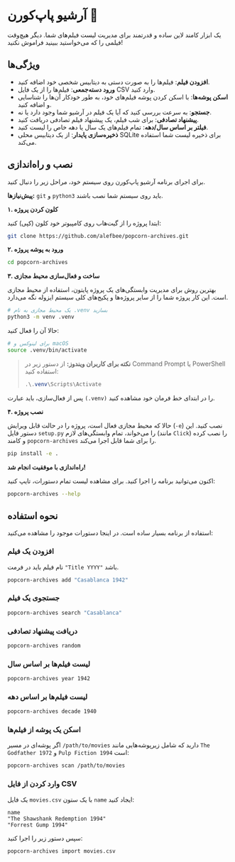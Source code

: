 # آرشیو پاپ‌کورن 🍿

یک ابزار کامند لاین ساده و قدرتمند برای مدیریت لیست فیلم‌های شما. دیگر هیچ‌وقت فیلمی را که می‌خواستید ببینید فراموش نکنید!

## ویژگی‌ها

-   **افزودن فیلم**: فیلم‌ها را به صورت دستی به دیتابیس شخصی خود اضافه کنید.
-   **ورود دسته‌جمعی**: فیلم‌ها را از یک فایل CSV وارد کنید.
-   **اسکن پوشه‌ها**: با اسکن کردن پوشه فیلم‌های خود، به طور خودکار آن‌ها را شناسایی و اضافه کنید.
-   **جستجو**: به سرعت بررسی کنید که آیا یک فیلم در آرشیو شما وجود دارد یا نه.
-   **پیشنهاد تصادفی**: برای شب فیلم، یک پیشنهاد فیلم تصادفی دریافت کنید.
-   **فیلتر بر اساس سال/دهه**: تمام فیلم‌های یک سال یا دهه خاص را لیست کنید.
-   **ذخیره‌سازی پایدار**: از یک دیتابیس محلی SQLite برای ذخیره لیست شما استفاده می‌کند.

## نصب و راه‌اندازی

برای اجرای برنامه آرشیو پاپ‌کورن روی سیستم خود، مراحل زیر را دنبال کنید.

**پیش‌نیازها:** `git` و `python3` باید روی سیستم شما نصب باشند.

**۱. کلون کردن پروژه**

ابتدا پروژه را از گیت‌هاب روی کامپیوتر خود کلون (کپی) کنید:

```bash
git clone https://github.com/alefbee/popcorn-archives.git
```

**۲. ورود به پوشه پروژه**

```bash
cd popcorn-archives
```

**۳. ساخت و فعال‌سازی محیط مجازی**

بهترین روش برای مدیریت وابستگی‌های یک پروژه پایتون، استفاده از محیط مجازی است. این کار پروژه شما را از سایر پروژه‌ها و پکیج‌های کلی سیستم ایزوله نگه می‌دارد.

```bash
# یک محیط مجازی به نام .venv بسازید
python3 -m venv .venv
```

حالا آن را فعال کنید:

```bash
# برای لینوکس و macOS
source .venv/bin/activate
```

> **نکته برای کاربران ویندوز:** از دستور زیر در Command Prompt یا PowerShell استفاده کنید:
> ```powershell
> .\.venv\Scripts\Activate
> ```

پس از فعال‌سازی، باید عبارت `(.venv)` را در ابتدای خط فرمان خود مشاهده کنید.

**۴. نصب پروژه**

حالا که محیط مجازی فعال است، پروژه را در حالت قابل ویرایش (`-e`) نصب کنید. این دستور فایل `setup.py` را می‌خواند، تمام وابستگی‌های لازم (مانند `Click`) را نصب کرده و کامند `popcorn-archives` را برای شما قابل اجرا می‌کند.

```bash
pip install -e .
```

**راه‌اندازی با موفقیت انجام شد!**

اکنون می‌توانید برنامه را اجرا کنید. برای مشاهده لیست تمام دستورات، تایپ کنید:

```bash
popcorn-archives --help
```

## نحوه استفاده

استفاده از برنامه بسیار ساده است. در اینجا دستورات موجود را مشاهده می‌کنید:

### افزودن یک فیلم

نام فیلم باید در فرمت `"Title YYYY"` باشد.

```bash
popcorn-archives add "Casablanca 1942"
```

### جستجوی یک فیلم

```bash
popcorn-archives search "Casablanca"
```

### دریافت پیشنهاد تصادفی

```bash
popcorn-archives random
```

### لیست فیلم‌ها بر اساس سال

```bash
popcorn-archives year 1942
```

### لیست فیلم‌ها بر اساس دهه

```bash
popcorn-archives decade 1940
```

### اسکن یک پوشه از فیلم‌ها

اگر پوشه‌ای در مسیر `/path/to/movies` دارید که شامل زیرپوشه‌هایی مانند `The Godfather 1972` و `Pulp Fiction 1994` است:

```bash
popcorn-archives scan /path/to/movies
```

### وارد کردن از فایل CSV

یک فایل `movies.csv` با یک ستون `name` ایجاد کنید:

```csv
name
"The Shawshank Redemption 1994"
"Forrest Gump 1994"
```

سپس دستور زیر را اجرا کنید:

```bash
popcorn-archives import movies.csv
```